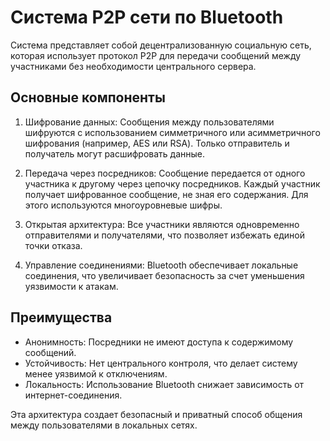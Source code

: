 # Система P2P сети по Bluetooth

Система представляет собой децентрализованную социальную сеть, которая использует протокол P2P для передачи сообщений между участниками без необходимости центрального сервера. 

## Основные компоненты

1. Шифрование данных: Сообщения между пользователями шифруются с использованием симметричного или асимметричного шифрования (например, AES или RSA). Только отправитель и получатель могут расшифровать данные.

2. Передача через посредников: Сообщение передается от одного участника к другому через цепочку посредников. Каждый участник получает шифрованное сообщение, не зная его содержания. Для этого используются многоуровневые шифры.

3. Открытая архитектура: Все участники являются одновременно отправителями и получателями, что позволяет избежать единой точки отказа.

4. Управление соединениями: Bluetooth обеспечивает локальные соединения, что увеличивает безопасность за счет уменьшения уязвимости к атакам.

## Преимущества

- Анонимность: Посредники не имеют доступа к содержимому сообщений.
- Устойчивость: Нет центрального контроля, что делает систему менее уязвимой к отключениям.
- Локальность: Использование Bluetooth снижает зависимость от интернет-соединения.

Эта архитектура создает безопасный и приватный способ общения между пользователями в локальных сетях.
